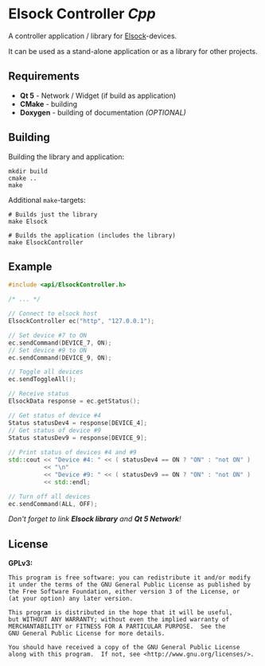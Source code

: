 # Elsock Controller *Cpp*

A controller application / library for [Elsock](https://github.com/forflo/arduino_elsock)-devices.

It can be used as a stand-alone application or as a library for other projects.

## Requirements

 * **Qt 5** - Network / Widget (if build as application)
 * **CMake** - building
 * **Doxygen** - building of documentation *(OPTIONAL)*

## Building

Building the library and application:

    mkdir build
    cmake ..
    make

Additional `make`-targets:

    # Builds just the library
    make Elsock

    # Builds the application (includes the library)
    make ElsockController 

## Example

```cpp
#include <api/ElsockController.h>

/* ... */

// Connect to elsock host
ElsockController ec("http", "127.0.0.1");

// Set device #7 to ON
ec.sendCommand(DEVICE_7, ON);
// Set device #9 to ON
ec.sendCommand(DEVICE_9, ON);

// Toggle all devices
ec.sendToggleAll();

// Receive status
ElsockData response = ec.getStatus();

// Get status of device #4
Status statusDev4 = response[DEVICE_4];
// Get status of device #9
Status statusDev9 = response[DEVICE_9];
    
// Print status of devices #4 and #9
std::cout << "Device #4: " << ( statusDev4 == ON ? "ON" : "not ON" )
          << "\n"
          << "Device #9: " << ( statusDev9 == ON ? "ON" : "not ON" )
          << std::endl;

// Turn off all devices
ec.sendCommand(ALL, OFF);
```
*Don't forget to link **Elsock library** and **Qt 5 Network**!*


## License

**GPLv3:**

    This program is free software: you can redistribute it and/or modify
    it under the terms of the GNU General Public License as published by
    the Free Software Foundation, either version 3 of the License, or
    (at your option) any later version.

    This program is distributed in the hope that it will be useful,
    but WITHOUT ANY WARRANTY; without even the implied warranty of
    MERCHANTABILITY or FITNESS FOR A PARTICULAR PURPOSE.  See the
    GNU General Public License for more details.

    You should have received a copy of the GNU General Public License
    along with this program.  If not, see <http://www.gnu.org/licenses/>.
